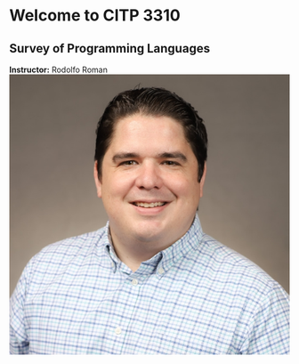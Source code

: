 # Welcome to CITP 3310

## Survey of Programming Languages

**Instructor:** Rodolfo Roman  
![Rodolfo Roman](./images/mypic.jpg)
